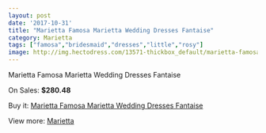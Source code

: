 ```yaml
---
layout: post
date: '2017-10-31'
title: "Marietta Famosa Marietta Wedding Dresses Fantaise"
category: Marietta
tags: ["famosa","bridesmaid","dresses","little","rosy"]
image: http://img.hectodress.com/13571-thickbox_default/marietta-famosa-marietta-wedding-dresses-fantaise.jpg
---
```

Marietta Famosa Marietta Wedding Dresses Fantaise

On Sales: **$280.48**
<a href="https://www.hectodress.com/marietta/6560-marietta-famosa-marietta-wedding-dresses-fantaise.html"><amp-img layout="responsive" width="600" height="600" src="//img.hectodress.com/13571-thickbox_default/marietta-famosa-marietta-wedding-dresses-fantaise.jpg" alt="Marietta Famosa Marietta Wedding Dresses Fantaise 0" /></a>
<a href="https://www.hectodress.com/marietta/6560-marietta-famosa-marietta-wedding-dresses-fantaise.html"><amp-img layout="responsive" width="600" height="600" src="//img.hectodress.com/13572-thickbox_default/marietta-famosa-marietta-wedding-dresses-fantaise.jpg" alt="Marietta Famosa Marietta Wedding Dresses Fantaise 1" /></a>

Buy it: [Marietta Famosa Marietta Wedding Dresses Fantaise](https://www.hectodress.com/marietta/6560-marietta-famosa-marietta-wedding-dresses-fantaise.html "Marietta Famosa Marietta Wedding Dresses Fantaise")

View more: [Marietta](https://www.hectodress.com/112-marietta "Marietta")